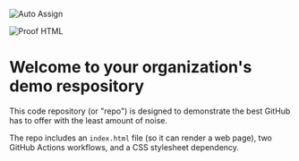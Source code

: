 ![Auto Assign](https://github.com/stemdo-labs/demo-repository/actions/workflows/auto-assign.yml/badge.svg)

![Proof HTML](https://github.com/stemdo-labs/demo-repository/actions/workflows/proof-html.yml/badge.svg)

# Welcome to your organization's demo respository
This code repository (or "repo") is designed to demonstrate the best GitHub has to offer with the least amount of noise.

The repo includes an `index.html` file (so it can render a web page), two GitHub Actions workflows, and a CSS stylesheet dependency.
